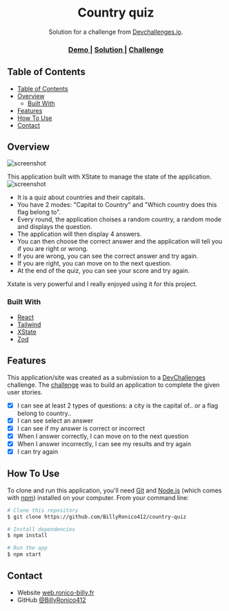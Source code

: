 <!-- Please update value in the {}  -->

<h1 align="center">Country quiz</h1>

<div align="center">
   Solution for a challenge from  <a href="http://devchallenges.io" target="_blank">Devchallenges.io</a>.
</div>

<div align="center">
  <h3>
    <a href="https://country-quiz-rosy.vercel.app">
      Demo
    </a>
    <span> | </span>
    <a href="https://github.com/BillyRonico412/country-quiz">
      Solution
    </a>
    <span> | </span>
    <a href="https://devchallenges.io/challenges/Bu3G2irnaXmfwQ8sZkw8">
      Challenge
    </a>
  </h3>
</div>

<!-- TABLE OF CONTENTS -->

## Table of Contents

- [Table of Contents](#table-of-contents)
- [Overview](#overview)
  - [Built With](#built-with)
- [Features](#features)
- [How To Use](#how-to-use)
- [Contact](#contact)

<!-- OVERVIEW -->

## Overview

![screenshot](https://country-quiz-rosy.vercel.app/screenshot.png)

This application built with XState to manage the state of the application.
![screenshot](https://country-quiz-rosy.vercel.app/state.png)

- It is a quiz about countries and their capitals.
- You have 2 modes: "Capital to Country" and "Which country does this flag belong to".
- Every round, the application choises a random country, a random mode and displays the question.
- The application will then display 4 answers.
- You can then choose the correct answer and the application will tell you if you are right or wrong.
- If you are wrong, you can see the correct answer and try again.
- If you are right, you can move on to the next question.
- At the end of the quiz, you can see your score and try again.

Xstate is very powerful and I really enjoyed using it for this project.

### Built With

<!-- This section should list any major frameworks that you built your project using. Here are a few examples.-->

- [React](https://reactjs.org/)
- [Tailwind](https://tailwindcss.com/)
- [XState](https://xstate.js.org/)
- [Zod](https://zod.dev/)

## Features

<!-- List the features of your application or follow the template. Don't share the figma file here :) -->

This application/site was created as a submission to a [DevChallenges](https://devchallenges.io/challenges) challenge. The [challenge](https://devchallenges.io/challenges/Bu3G2irnaXmfwQ8sZkw8) was to build an application to complete the given user stories.

- [x] I can see at least 2 types of questions: a city is the capital of.. or a flag belong to country..
- [x] I can see select an answer
- [x] I can see if my answer is correct or incorrect
- [x] When I answer correctly, I can move on to the next question
- [x] When I answer incorrectly, I can see my results and try again
- [x] I can try again

## How To Use

<!-- Example: -->

To clone and run this application, you'll need [Git](https://git-scm.com) and [Node.js](https://nodejs.org/en/download/) (which comes with [npm](http://npmjs.com)) installed on your computer. From your command line:

```bash
# Clone this repository
$ git clone https://github.com/BillyRonico412/country-quiz

# Install dependencies
$ npm install

# Run the app
$ npm start
```

## Contact

- Website [web.ronico-billy.fr](https://web.ronico-billy.fr)
- GitHub [@BillyRonico412](https://github.com/BillyRonico412)
